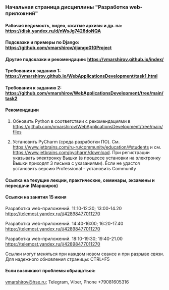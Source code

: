### Начальная страница дисциплины "Разработка web-приложний"


#### Рабочая ведомость, видео, сжатые архивы и др. на: https://disk.yandex.ru/d/nWsJg7428doNQA

#### Подсказки и примеры по Django: https://github.com/vmarshirov/django010Project

#### Другие подсказки и рекомендации: https://vmarshirov.github.io/index/ 

#### Требования к заданию 1: https://vmarshirov.github.io/WebApplicationsDevelopment/task1.html

#### Требования к заданию 2: https://github.com/vmarshirov/WebApplicationsDevelopment/tree/main/task2

#### Рекомендации

1.  Обновить Python в соответствии с рекомендациями в https://github.com/vmarshirov/WebApplicationsDevelopment/tree/main/files

2.  Установить PyCharm  (среда разработки ПО). См. https://www.jetbrains.com/ru-ru/community/education/#students
и см.  https://www.jetbrains.com/pycharm/download.  При регистрации указывать электронку Вышки (в процессе установки на электронку Вышки приходят 3 письма с указаниями). 
Если не удастся установить версию  Professional -   установить Community    


####  Ссылка на текущие лекции, практические, семинары, экзамены и пересдачи (Марширов)

#### Cсылки на занятия 15 июня


Разработка web-приложений. 11:10-12:30;   13:00-14.20  https://telemost.yandex.ru/j/42898477011270

Разработка web-приложений. 14:40-16:00;   16:20-17.40  https://telemost.yandex.ru/j/42898477011270

Разработка web-приложений. 18:10-19:30;   19:40-21.00    https://telemost.yandex.ru/j/42898477011270

Ссылки могут меняться при каждом новом сеансе и при разрыве связи. Для надежного обновления страницы: CTRL+F5


#### Если возникают проблемы обращаться: 
vmarshirov@hse.ru;  Telegram, Viber, Phone +79081605316
